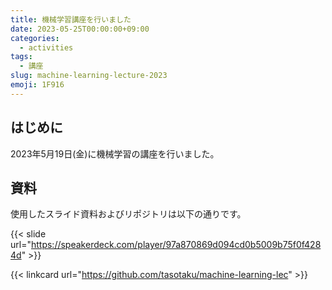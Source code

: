 ```yaml
---
title: 機械学習講座を行いました
date: 2023-05-25T00:00:00+09:00
categories:
  - activities
tags:
  - 講座
slug: machine-learning-lecture-2023
emoji: 1F916
---
```


## はじめに

2023年5月19日(金)に機械学習の講座を行いました。

## 資料

使用したスライド資料およびリポジトリは以下の通りです。

{{< slide url="https://speakerdeck.com/player/97a870869d094cd0b5009b75f0f4284d" >}}

{{< linkcard url="https://github.com/tasotaku/machine-learning-lec" >}}
